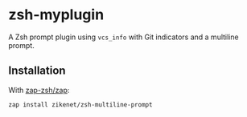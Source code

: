 # zsh-myplugin

A Zsh prompt plugin using `vcs_info` with Git indicators and a multiline prompt.

## Installation

With [zap-zsh/zap](https://github.com/zap-zsh/zap):

```zsh
zap install zikenet/zsh-multiline-prompt
```
